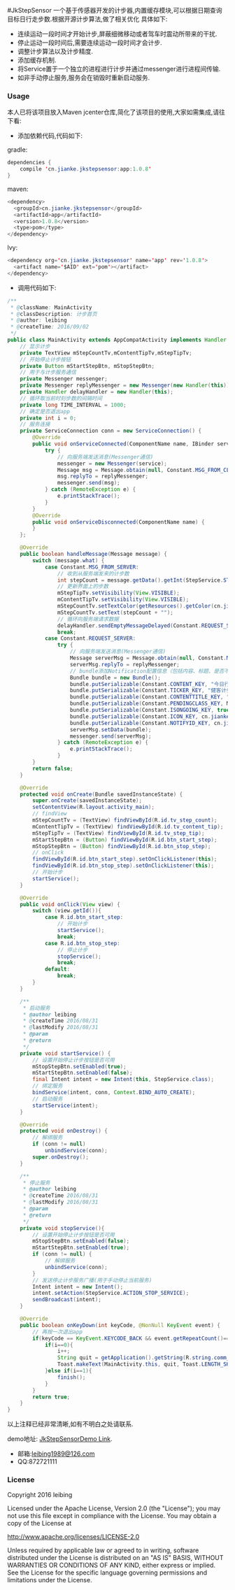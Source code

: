 #JkStepSensor
一个基于传感器开发的计步器,内置缓存模块,可以根据日期查询目标日行走步数.根据开源计步算法,做了相关优化
具体如下:

*  连续运动一段时间才开始计步,屏蔽细微移动或者驾车时震动所带来的干扰.
*  停止运动一段时间后,需要连续运动一段时间才会计步.
*  调整计步算法以及计步精度.
*  添加缓存机制.
*  将Service置于一个独立的进程进行计步并通过messenger进行进程间传输.
*  如非手动停止服务,服务会在销毁时重新启动服务.


### Usage

本人已将该项目放入Maven jcenter仓库,简化了该项目的使用,大家如需集成,请往下看:


* 添加依赖代码,代码如下:

gradle:
```java
dependencies {
    compile 'cn.jianke.jkstepsensor:app:1.0.8'
}
```
maven:
```java
<dependency>
  <groupId>cn.jianke.jkstepsensor</groupId>
  <artifactId>app</artifactId>
  <version>1.0.8</version>
  <type>pom</type>
</dependency>
```

lvy:
```java
<dependency org='cn.jianke.jkstepsensor' name='app' rev='1.0.8'>
  <artifact name='$AID' ext='pom'></artifact>
</dependency>
```

* 调用代码如下:

```java
/**
 * @className: MainActivity
 * @classDescription: 计步首页
 * @author: leibing
 * @createTime: 2016/09/02
 */
public class MainActivity extends AppCompatActivity implements Handler.Callback,View.OnClickListener{
    // 显示计步
    private TextView mStepCountTv,mContentTipTv,mStepTipTv;
    // 开始停止计步按钮
    private Button mStartStepBtn, mStopStepBtn;
    // 用于与计步服务通信
    private Messenger messenger;
    private Messenger replyMessenger = new Messenger(new Handler(this));
    private Handler delayHandler = new Handler(this);
    // 循环取当前时刻步数的间隔时间
    private long TIME_INTERVAL = 1000;
    // 确定是否退出app
    private int i = 0;
    // 服务连接
    private ServiceConnection conn = new ServiceConnection() {
        @Override
        public void onServiceConnected(ComponentName name, IBinder service) {
            try {
                // 向服务端发送消息(Messenger通信)
                messenger = new Messenger(service);
                Message msg = Message.obtain(null, Constant.MSG_FROM_CLIENT);
                msg.replyTo = replyMessenger;
                messenger.send(msg);
            } catch (RemoteException e) {
                e.printStackTrace();
            }
        }
        @Override
        public void onServiceDisconnected(ComponentName name) {
        }
    };

    @Override
    public boolean handleMessage(Message message) {
        switch (message.what) {
            case Constant.MSG_FROM_SERVER:
                // 收到从服务端发来的计步数
                int stepCount = message.getData().getInt(StepService.STEP_KEY);
                // 更新界面上的步数
                mStepTipTv.setVisibility(View.VISIBLE);
                mContentTipTv.setVisibility(View.VISIBLE);
                mStepCountTv.setTextColor(getResources().getColor(cn.jianke.jkstepsensor.R.color.colorPrimary));
                mStepCountTv.setText(stepCount + "");
                // 循环向服务端请求数据
                delayHandler.sendEmptyMessageDelayed(Constant.REQUEST_SERVER, TIME_INTERVAL);
                break;
            case Constant.REQUEST_SERVER:
                try {
                    // 向服务端发送消息(Messenger通信)
                    Message serverMsg = Message.obtain(null, Constant.MSG_FROM_CLIENT);
                    serverMsg.replyTo = replyMessenger;
                    // bundle添加Notification配置信息（包括内容、标题、是否不可取消等）
                    Bundle bundle = new Bundle();
                    bundle.putSerializable(Constant.CONTENT_KEY, "今日行走");
                    bundle.putSerializable(Constant.TICKER_KEY, "健客计步");
                    bundle.putSerializable(Constant.CONTENTTITLE_KEY, "健客计步");
                    bundle.putSerializable(Constant.PENDINGCLASS_KEY, MainActivity.class);
                    bundle.putSerializable(Constant.ISONGOING_KEY, true);
                    bundle.putSerializable(Constant.ICON_KEY, cn.jianke.jkstepsensor.R.mipmap.icon);
                    bundle.putSerializable(Constant.NOTIFYID_KEY, cn.jianke.jkstepsensor.R.string.app_name);
                    serverMsg.setData(bundle);
                    messenger.send(serverMsg);
                } catch (RemoteException e) {
                    e.printStackTrace();
                }
        }
        return false;
    }

    @Override
    protected void onCreate(Bundle savedInstanceState) {
        super.onCreate(savedInstanceState);
        setContentView(R.layout.activity_main);
        // findView
        mStepCountTv = (TextView) findViewById(R.id.tv_step_count);
        mContentTipTv = (TextView) findViewById(R.id.tv_content_tip);
        mStepTipTv = (TextView) findViewById(R.id.tv_step_tip);
        mStartStepBtn = (Button) findViewById(R.id.btn_start_step);
        mStopStepBtn = (Button) findViewById(R.id.btn_stop_step);
        // onClick
        findViewById(R.id.btn_start_step).setOnClickListener(this);
        findViewById(R.id.btn_stop_step).setOnClickListener(this);
        // 开始计步
        startService();
    }

    @Override
    public void onClick(View view) {
        switch (view.getId()){
            case R.id.btn_start_step:
                // 开始计步
                startService();
                break;
            case R.id.btn_stop_step:
                // 停止计步
                stopService();
                break;
            default:
                break;
        }
    }

    /**
     * 启动服务
     * @author leibing
     * @createTime 2016/08/31
     * @lastModify 2016/08/31
     * @param
     * @return
     */
    private void startService() {
        // 设置开始停止计步按钮是否可用
        mStopStepBtn.setEnabled(true);
        mStartStepBtn.setEnabled(false);
        final Intent intent = new Intent(this, StepService.class);
        // 绑定服务
        bindService(intent, conn, Context.BIND_AUTO_CREATE);
        // 启动服务
        startService(intent);
    }

    @Override
    protected void onDestroy() {
        // 解绑服务
        if (conn != null)
            unbindService(conn);
        super.onDestroy();
    }

    /**
     * 停止服务
     * @author leibing
     * @createTime 2016/08/31
     * @lastModify 2016/08/31
     * @param
     * @return
     */
    private void stopService(){
        // 设置开始停止计步按钮是否可用
        mStopStepBtn.setEnabled(false);
        mStartStepBtn.setEnabled(true);
        if (conn != null) {
            // 解绑服务
            unbindService(conn);
        }
        // 发送停止计步服务广播(用于手动停止当前服务)
        Intent intent = new Intent();
        intent.setAction(StepService.ACTION_STOP_SERVICE);
        sendBroadcast(intent);
    }

    @Override
    public boolean onKeyDown(int keyCode, @NonNull KeyEvent event) {
        // 再按一次退出app
        if(keyCode == KeyEvent.KEYCODE_BACK && event.getRepeatCount()==0){
            if(i==0){
                i++;
                String quit = getApplication().getString(R.string.comm_quit);
                Toast.makeText(MainActivity.this, quit, Toast.LENGTH_SHORT).show();
            }else if(i==1){
                finish();
            }
        }
        return true;
    }
}
```
以上注释已经非常清晰,如有不明白之处请联系.

demo地址:
 [JkStepSensorDemo Link](https://github.com/leibing8912/JkStepSensorDemo/tree/master).


* 邮箱:leibing1989@126.com
* QQ:872721111


### License
Copyright 2016 leibing

Licensed under the Apache License, Version 2.0 (the "License");
you may not use this file except in compliance with the License.
You may obtain a copy of the License at

   http://www.apache.org/licenses/LICENSE-2.0

Unless required by applicable law or agreed to in writing, software
distributed under the License is distributed on an "AS IS" BASIS,
WITHOUT WARRANTIES OR CONDITIONS OF ANY KIND, either express or implied.
See the License for the specific language governing permissions and
limitations under the License.